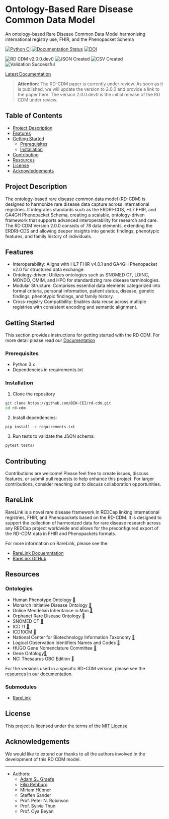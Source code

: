 # Ontology-Based Rare Disease Common Data Model

An ontology-based Rare Disease Common Data Model harmonising international 
registry use, FHIR, and the Phenopacket Schema

<!-- Python CI and Documentation Status Badges -->
[![Python CI](https://github.com/BIH-CEI/rd-cdm/actions/workflows/python_ci.yml/badge.svg)](https://github.com/BIH-CEI/rd-cdm/actions/workflows/python_ci.yml)
[![Documentation Status](https://readthedocs.org/projects/rd-cdm/badge/?version=latest)](https://rd-cdm.readthedocs.io/en/latest/?badge=latest)
[![DOI](https://zenodo.org/badge/863993011.svg)](https://doi.org/10.5281/zenodo.13891625)

<!-- Combined Badges for RD CDM v2.0.0 -->
![RD CDM v2.0.0.dev0](https://img.shields.io/badge/RD%20CDM%20v2.0.0.dev0-grey) 
![JSON Created](https://img.shields.io/badge/JSON%20Created%20Successfully-blue)
![CSV Created](https://img.shields.io/badge/CSV%20Created%20Successfully-6A5ACD)
![Validation Successful](https://img.shields.io/badge/Validation%20Successful-brightgreen)

[Latest Documentation](https://rd-cdm.readthedocs.io/en/latest/)

> **Attention:**
> The RD-CDM paper is currently under review. As soon as it is published, we 
> will update the version to 2.0.0 and provide a link to the paper here.
> The version 2.0.0.dev0 is the initial release of the RD CDM under review.

## Table of Contents

- [Project Description](#project-description)
- [Features](#features)
- [Getting Started](#getting-started)
    - [Prerequisites](#prerequisites)
    - [Installation](#installation)
- [Contributing](#contributing)
- [Resources](#resources-)
- [License](#license)
- [Acknowledgements](#acknowledgements)

## Project Description

The ontology-based rare disease common data model (RD-CDM) is designed to 
harmonize rare disease data capture across international registries. It 
integrates standards such as the ERDRI-CDS, HL7 FHIR, and GA4GH Phenopacket 
Schema, creating a scalable, ontology-driven framework that supports advanced 
interoperability for research and care. The RD CDM Version 2.0.0 consists of 
78 data elements, extending the ERDRI-CDS and allowing deeper insights into 
genetic findings, phenotypic features, and family history of individuals.

## Features

- Interoperability: Aligns with HL7 FHIR v4.0.1 and GA4GH Phenopacket v2.0 for
    structured data exchange.
- Ontology-driven: Utilizes ontologies such as SNOMED CT, LOINC, MONDO, OMIM, 
    and HPO for standardizing rare disease terminologies.
- Modular Structure: Comprises essential data elements categorized into formal 
    criteria, personal information, patient status, disease, genetic findings, 
    phenotypic findings, and family history.
- Cross-registry Compatibility: Enables data reuse across multiple registries 
    with consistent encoding and semantic alignment.

## Getting Started

This section provides instructions for getting started with the RD CDM. For more
detail please read our  [Documentation](https://rd-cdm.readthedocs.io/en/latest/)

### Prerequisites

- Python 3.x
- Dependencies in requirements.txt

### Installation

1. Clone the repository
  ```bash
  git clone https://github.com/BIH-CEI/rd-cdm.git
  cd rd-cdm
  ```

2. Install dependencies:
  ```bash
  pip install -r requirements.txt
  ```

3. Run tests to validate the JSON schema:
  ```bash
  pytest tests/
  ```

## Contributing

Contributions are welcome! Please feel free to create issues, discuss features, 
or submit pull requests to help enhance this project. For larger contributions, 
consider reaching out to discuss collaboration opportunities.

## RareLink 

RareLink is a novel rare disease framework in REDCap linking international 
registries, FHIR, and Phenopackets based on the RD-CDM. It is designed to 
support the collection of harmonized data for rare disease research 
across any REDCap project worldwide and allows for the preconfigured export of 
the RD-CDM data in FHIR and Phenopackets formats.

For more information on RareLink, please see the: 

- [RareLink Docuemntation](https://rarelink.readthedocs.io/en/latest/index.html)
- [RareLink GitHub](https://github.com/BIH-CEI/rarelink)


## Resources 

### Ontologies
- Human Phenotype Ontology [🔗](http://www.human-phenotype-ontology.org)
- Monarch Initiative Disease Ontology [🔗](https://mondo.monarchinitiative.org/)
- Online Mendelian Inheritance in Man [🔗](https://www.omim.org/)
- Orphanet Rare Disease Ontology [🔗](https://www.orpha.net/)
- SNOMED CT [🔗](https://www.snomed.org/snomed-ct)
- ICD 11 [🔗](https://icd.who.int/en)
- ICD10CM [🔗](https://www.cdc.gov/nchs/icd/icd10cm.htm)
- National Center for Biotechnology Information Taxonomy [🔗](https://www.ncbi.nlm.nih.gov/taxonomy)
- Logical Observation Identifiers Names and Codes [🔗](https://loinc.org/)
- HUGO Gene Nomenclature Committee [🔗](https://www.genenames.org/)
- Gene Ontology[🔗](https://geneontology.org/)
- NCI Thesaurus OBO Edition [🔗](https://obofoundry.org/ontology/ncit.html)

For the versions used in a specific RD-CDM version, please see the 
[resources in our documentation](https://rd-cdm.readthedocs.io/en/latest/resources/resources_file.html).

### Submodules
- [RareLink](https://github.com/BIH-CEI/RareLink)

## License

This project is licensed under the terms of the [MIT License](https://github.com/BIH-CEI/rd-cdm/blob/develop/LICENSE)

## Acknowledgements

We would like to extend our thanks to all the authors involved in the 
development of this RD CDM model. 

---

- Authors:
  - [Adam SL Graefe](https://github.com/aslgraefe)
  - [Filip Rehburg](https://github.com/frehburg) 
  - Miriam Hübner
  - Steffen Sander
  - Prof. Peter N. Robinson
  - Prof. Sylvia Thun
  - Prof. Oya Beyan
